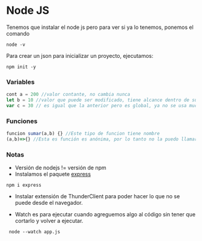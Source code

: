 # Node JS

Tenemos que instalar el node js pero para ver si ya lo tenemos, ponemos el comando 
````
node -v
````
Para crear un json para inicializar un proyecto, ejecutamos:
````
npm init -y
````

### Variables
````js
cont a = 200 //valor contante, no cambia nunca
let b = 10 //valor que puede ser modificado, tiene alcance dentro de su bloque de código
var c = 30 // es igual que la anterior pero es global, ya no se usa mucho
````

### Funciones
````js
funcion sumar(a,b) {} //Este tipo de funcion tiene nombre
(a,b)=>{} //Esta es función es anónima, por lo tanto no la puedo llamar para reutilizar después
````

### Notas
- Versión de nodejs != versión de npm
- Instalamos el paquete [express](https://www.npmjs.com/package/express)
````
npm i express
````
- Instalar extensión de ThunderClient para poder hacer lo que no se puede desde el navegador.

- Watch es para ejecutar cuando agreguemos algo al código sin tener que cortarlo y volver a ejecutar.
````
 node --watch app.js
 ````